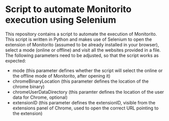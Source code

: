 # Script to automate Monitorito execution using Selenium

This repository contains a script to automate the execution of Monitorito. This script is written in Python and makes use of Selenium to open the extension of Monitorito (assumed to be already installed in your browser), select a mode (online or offline) and visit all the websites provided in a file. The following parameters need to be adjusted, so that the script works as expected:
* mode (this parameter defines whether the script will select the online or the offline mode of Monitorito, after opening it)
* chromeBinaryLocation (this parameter defines the location of the chrome binary)
* chromeUserDataDirectory (this paramter defines the location of the user data for Chrome, optional)
* extensionID (this parameter defines the extensionID, visible from the extensions panel of Chrome, used to open the correct URL pointing to the extension)